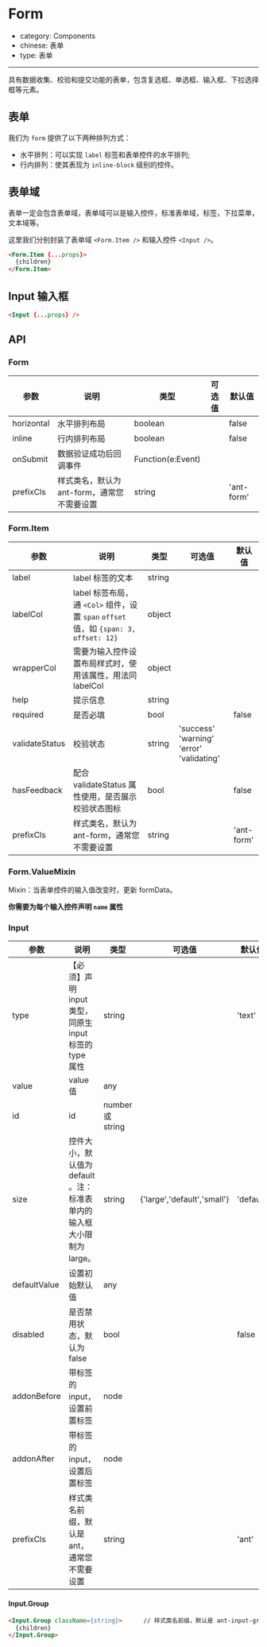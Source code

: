 # Form

- category: Components
- chinese: 表单
- type: 表单

---

具有数据收集、校验和提交功能的表单，包含复选框、单选框、输入框、下拉选择框等元素。


## 表单

我们为 `form` 提供了以下两种排列方式：

- 水平排列：可以实现 `label` 标签和表单控件的水平排列;
- 行内排列：使其表现为 `inline-block` 级别的控件。

## 表单域

表单一定会包含表单域，表单域可以是输入控件，标准表单域，标签，下拉菜单，文本域等。

这里我们分别封装了表单域 `<Form.Item />` 和输入控件 `<Input />`。

```html
<Form.Item {...props}>
  {children}
</Form.Item>
```

## Input 输入框

```html
<Input {...props} />
```

## API

### Form

| 参数      | 说明                                     | 类型       |  可选值 |默认值 |
|-----------|------------------------------------------|------------|-------|--------|
|  horizontal | 水平排列布局 | boolean  |   | false    |
|  inline | 行内排列布局 | boolean |  | false |
|  onSubmit | 数据验证成功后回调事件 | Function(e:Event) |  |   |
|  prefixCls | 样式类名，默认为 ant-form，通常您不需要设置 | string |  |  'ant-form' |

### Form.Item

| 参数      | 说明                                     | 类型       |  可选值 |默认值 |
|-----------|------------------------------------------|------------|-------|--------|
|  label | label 标签的文本 | string  |   |     |
|  labelCol | label 标签布局，通 `<Col>` 组件，设置 `span` `offset` 值，如 `{span: 3, offset: 12}` | object |  |  |
|  wrapperCol | 需要为输入控件设置布局样式时，使用该属性，用法同 labelCol | object |  |  |
|  help | 提示信息 | string |  |   |
|  required | 是否必填 | bool |  | false  |
|  validateStatus | 校验状态 | string | 'success' 'warning' 'error' 'validating'  |   |
|  hasFeedback | 配合 validateStatus 属性使用，是否展示校验状态图标 | bool |  | false  |
|  prefixCls | 样式类名，默认为 ant-form，通常您不需要设置 | string |  |  'ant-form' |

### Form.ValueMixin

Mixin：当表单控件的输入值改变时，更新 formData。

**你需要为每个输入控件声明 `name` 属性**

### Input

| 参数      | 说明                                     | 类型       |  可选值 |默认值 |
|-----------|------------------------------------------|------------|-------|--------|
|  type | 【必须】声明 input 类型，同原生 input 标签的 type 属性 | string  |   | 'text'    |
|  value | value 值 | any |  | |
|  id | id | number 或 string |  |   |
|  size | 控件大小，默认值为 default 。注：标准表单内的输入框大小限制为 large。 | string | {'large','default','small'} |  'default' |
|  defaultValue | 设置初始默认值 | any |  |  |
|  disabled | 是否禁用状态，默认为 false | bool |  |  false |
|  addonBefore | 带标签的 input，设置前置标签 | node |  |   |
|  addonAfter | 带标签的 input，设置后置标签 | node |  |   |
|  prefixCls | 样式类名前缀，默认是 ant，通常您不需要设置 | string |  |  'ant' |

#### Input.Group

```html
<Input.Group className={string}>      // 样式类名前缀，默认是 ant-input-group，通常您不需要设置。
  {children}
</Input.Group>
```

